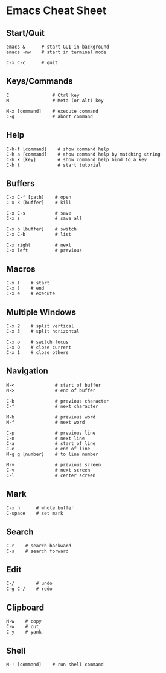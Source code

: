 # Emacs Cheat Sheet

## Start/Quit
```Shell
emacs &      # start GUI in background
emacs -nw    # start in terminal mode

C-x C-c      # quit
```

## Keys/Commands
```Shell
C                # Ctrl key
M                # Meta (or Alt) key

M-x [command]    # execute command
C-g              # abort command
```

## Help
```Shell
C-h-f [command]    # show command help
C-h a [command]    # show command help by matching string
C-h k [key]        # show command help bind to a key
C-h t              # start tutorial
```

## Buffers
```Shell
C-x C-f [path]    # open
C-x k [buffer]    # kill

C-x C-s           # save
C-x s             # save all

C-x b [buffer]    # switch
C-x C-b           # list

C-x right         # next
C-x left          # previous
```

## Macros
```Shell
C-x (    # start
C-x )    # end
C-x e    # execute
```

## Multiple Windows
```Shell
C-x 2    # split vertical
C-x 3    # split horizontal

C-x o    # switch focus
C-x 0    # close current
C-x 1    # close others
```

## Navigation
```Shell
M-<               # start of buffer
M->               # end of buffer

C-b               # previous character
C-f               # next character

M-b               # previous word
M-f               # next word

C-p               # previous line
C-n               # next line
C-a               # start of line
C-e               # end of line
M-g g [number]    # to line number

M-v               # previous screen
C-v               # next screen
C-l               # center screen
```

## Mark
```Shell
C-x h      # whole buffer
C-space    # set mark
```

## Search
```Shell
C-r    # search backward
C-s    # search forward
```

## Edit
```Shell
C-/        # undo
C-g C-/    # redo
```

## Clipboard
```Shell
M-w    # copy
C-w    # cut
C-y    # yank
```

## Shell
```Shell
M-! [command]    # run shell command
```
